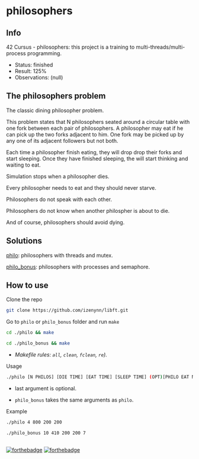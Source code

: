 # philosophers

## Info

42 Cursus - philosophers: this project is a training to multi-threads/multi-process programming.

- Status: finished
- Result: 125%
- Observations: (null)

## The philosophers problem

The classic dining philosopher problem.

This problem states that N philosophers seated around a circular table with one fork between each pair of philosophers. A philosopher may eat if he can pick up the two forks adjacent to him. One fork may be picked up by any one of its adjacent followers but not both. 

Each time a philosopher finish eating, they will drop drop their forks and start sleeping. Once they have finished sleeping, the will start thinking and waiting to eat.

Simulation stops when a philosopher dies.

Every philosopher needs to eat and they should never starve.

Philosophers do not speak with each other.

Philosophers do not know when another philospher is about to die.

And of course, philosophers should avoid dying.

## Solutions

[philo](https://github.com/izenynn/philosophers/tree/main/philo): philosophers with threads and mutex.

[philo_bonus](https://github.com/izenynn/philosophers/tree/main/philo_bonus): philosophers with processes and semaphore.

## How to use

Clone the repo

```sh
git clone https://github.com/izenynn/libft.git
```
Go to `philo` or `philo_bonus` folder and run `make`

```sh
cd ./philo && make
```
```sh
cd ./philo_bonus && make
```

- *Makefile rules: `all`, `clean`, `fclean`, `re`).*

Usage

```sh
./philo [N PHILOS] [DIE TIME] [EAT TIME] [SLEEP TIME] (OPT)[PHILO EAT N TIMES]
```

- last argument is optional.

- `philo_bonus` takes the same arguments as `philo`.

Example

```sh
./philo 4 800 200 200
```

```sh
./philo_bonus 10 410 200 200 7
```

##

[![forthebadge](https://forthebadge.com/images/badges/made-with-c.svg)](https://forthebadge.com)
[![forthebadge](https://forthebadge.com/images/badges/it-works-why.svg)](https://forthebadge.com)
